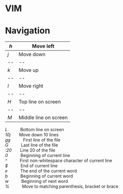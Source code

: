 # VIM

<h1>Navigation</h1>

<i>h</i> | Move left
--|--
<i>j</i> | Move down
--|--
<i>k</i> | Move up
--|--
<i>l</i> | Move right
--|--
<i>H</i> | Top line on screen
--|--
<i>M</i> | Middle line on screen
<i>L</i>   Bottom line on screen </br>
<i>10j</i>  Move down 10 lines </br>
<i>gg</i>   First line of the file </br> 
<i>G</i>   Last line of the file </br>
<i>:20</i>  Line 20 of the file </br>
<i>0</i>   Beginning of current line </br>
<i>^</i>   First non-whitespace character of current line </br>
<i>$</i>   End of current line </br>
<i>e</i>   The end of the current word </br>
<i>b</i>   Beginning of current word </br>
<i>w</i>   Beginning of next word </br>
<i>%</i>   Move to matching parenthesis, bracket or brace </br>
